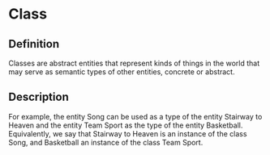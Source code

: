 # Class

## Definition

Classes are abstract entities that represent kinds of things in the world that may serve as semantic types of other entities, concrete or abstract.

## Description

For example, the entity Song can be used as a type of the entity Stairway to Heaven and the entity Team Sport as the type of the entity Basketball. Equivalently, we say that Stairway to Heaven is an instance of the class Song, and Basketball an instance of the class Team Sport.

